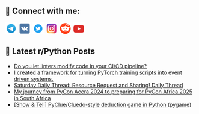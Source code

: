 ## 🔎 Connect with me:
[<img src="https://github.com/bullbesh/bullbesh/blob/main/images/Telegram.png" width="32" height="32" />](https://t.me/bullbesh)
[<img src="https://github.com/bullbesh/bullbesh/blob/main/images/VK.png" width="32" height="32" />](https://vk.com/bullbesh)
[<img src="https://github.com/bullbesh/bullbesh/blob/main/images/Twitter.png" width="32" height="32" />](https://twitter.com/bullbesh1)
[<img src="https://github.com/bullbesh/bullbesh/blob/main/images/Instagram.png" width="32" height="32" />](https://www.instagram.com/bullbesh)
[<img src="https://github.com/bullbesh/bullbesh/blob/main/images/Reddit.png" width="32" height="32" />](https://www.reddit.com/user/bullbesh)
[<img src="https://github.com/bullbesh/bullbesh/blob/main/images/YouTube.png" width="32" height="32" />](https://www.youtube.com/channel/UCtfjRs6uzgq5mfm8S06WTcg)

## 📕 Latest r/Python Posts
<!-- BLOG-POST-LIST:START -->
- [Do you let linters modify code in your CI/CD pipeline?](https://www.reddit.com/r/Python/comments/1nxtuvm/do_you_let_linters_modify_code_in_your_cicd/)
- [I created a framework for turning PyTorch training scripts into event driven systems.](https://www.reddit.com/r/Python/comments/1nxtj9r/i_created_a_framework_for_turning_pytorch/)
- [Saturday Daily Thread: Resource Request and Sharing! Daily Thread](https://www.reddit.com/r/Python/comments/1nxf9sn/saturday_daily_thread_resource_request_and/)
- [My journey from PyCon Accra 2024 to preparing for PyCon Africa 2025 in South Africa](https://www.reddit.com/r/Python/comments/1nx8bzo/my_journey_from_pycon_accra_2024_to_preparing_for/)
- [[Show &amp; Tell] PyClue/Cluedo-style deduction game in Python &lpar;pygame&rpar;](https://www.reddit.com/r/Python/comments/1nx3hkg/show_tell_pycluecluedostyle_deduction_game_in/)
<!-- BLOG-POST-LIST:END -->

